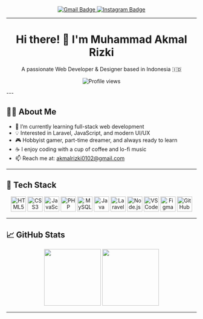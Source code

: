 <div align="center">
  <a href="mailto:kmalrizki0102@gmail.com" target="_blank">
    <img src="https://img.shields.io/badge/Gmail-D14836?style=for-the-badge&logo=gmail&logoColor=white" alt="Gmail Badge"/>
  </a>
  <a href="https://www.instagram.com/akmal02r?igsh=aHN5M2d5azFpNzFo" target="_blank">
    <img src="https://img.shields.io/badge/Instagram-E4405F?style=for-the-badge&logo=instagram&logoColor=white" alt="Instagram Badge"/>
  </a>
</div>

---

<h1 align="center">Hi there! 👋 I'm Muhammad Akmal Rizki</h1>

<p align="center">A passionate Web Developer & Designer based in Indonesia 🇮🇩</p>

<p align="center">
  <img src="https://komarev.com/ghpvc/?username=arzxy&style=for-the-badge&color=6C63FF" alt="Profile views"/>
</p>
---

## 👨‍💻 About Me

- 🔭 I’m currently learning full-stack web development
- 💡 Interested in Laravel, JavaScript, and modern UI/UX
- 🎮 Hobbyist gamer, part-time dreamer, and always ready to learn
- ☕ I enjoy coding with a cup of coffee and lo-fi music
- 📫 Reach me at: [akmalrizki0102@gmail.com](mailto:akmalrizki0102@gmail.com)

---

## 🧰 Tech Stack

<div align="center">
  <img src="https://cdn.jsdelivr.net/gh/devicons/devicon/icons/html5/html5-original.svg" height="40" alt="HTML5"/>
  <img src="https://cdn.jsdelivr.net/gh/devicons/devicon/icons/css3/css3-original.svg" height="40" alt="CSS3"/>
  <img src="https://cdn.jsdelivr.net/gh/devicons/devicon/icons/javascript/javascript-original.svg" height="40" alt="JavaScript"/>
  <img src="https://cdn.jsdelivr.net/gh/devicons/devicon/icons/php/php-original.svg" height="40" alt="PHP"/>
  <img src="https://cdn.jsdelivr.net/gh/devicons/devicon/icons/mysql/mysql-original.svg" height="40" alt="MySQL"/>
  <img src="https://cdn.jsdelivr.net/gh/devicons/devicon/icons/java/java-original.svg" height="40" alt="Java"/>
  <img src="https://img.jsdelivr.com/github.com/laravel.png" height="40" alt="Laravel"/>
  <img src="https://cdn.jsdelivr.net/gh/devicons/devicon/icons/nodejs/nodejs-original.svg" height="40" alt="Node.js"/>
  <img src="https://cdn.jsdelivr.net/gh/devicons/devicon/icons/vscode/vscode-original.svg" height="40" alt="VS Code"/>
  <img src="https://cdn.jsdelivr.net/gh/devicons/devicon/icons/figma/figma-original.svg" height="40" alt="Figma"/>
  <img src="https://cdn.jsdelivr.net/gh/devicons/devicon/icons/github/github-original.svg" height="40" alt="GitHub"/>
</div>

---

## 📈 GitHub Stats

<div align="center">
  <img src="https://github-readme-stats.vercel.app/api?username=Arzxy&show_icons=true&theme=dracula&count_private=true&hide_border=true" height="150" />
  <img src="https://streak-stats.demolab.com?user=Arzxy&theme=dracula&hide_border=true&date_format=M%20j%5B%2C%20Y%5D" height="150" />
</div>

---

<!---
akmalrizki0102/akmalrizki0102 is a ✨ special ✨ repository because its `README.md` (this file) appears on your GitHub profile.
--->
